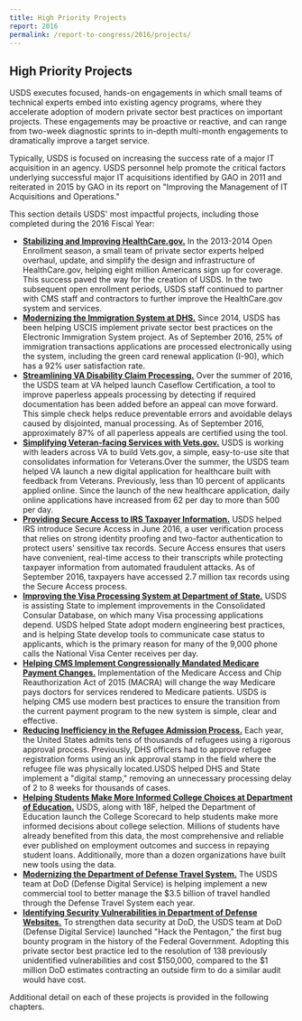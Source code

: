 ```yaml
---
title: High Priority Projects
report: 2016
permalink: /report-to-congress/2016/projects/
---
```

## High Priority Projects

USDS executes focused, hands-on engagements in which small teams of technical experts embed into existing agency programs, where they accelerate adoption of modern private sector best practices on important projects. These engagements may be proactive or reactive, and can range from two-week diagnostic sprints to in-depth multi-month engagements to dramatically improve a target service.

Typically, USDS is focused on increasing the success rate of a major IT acquisition in an agency. USDS personnel help promote the critical factors underlying successful major IT acquisitions identified by GAO in 2011 and reiterated in 2015 by GAO in its report on "Improving the Management of IT Acquisitions and Operations."

This section details USDS' most impactful projects, including those completed during the 2016 Fiscal Year:

- **[Stabilizing and Improving HealthCare.gov.](/report-to-congress/2016/healthcare-dot-gov/)** In the 2013-2014 Open Enrollment season, a small team of private sector experts helped overhaul, update, and simplify the design and infrastructure of HealthCare.gov, helping eight million Americans sign up for coverage. This success paved the way for the creation of USDS. In the two subsequent open enrollment periods, USDS staff continued to partner with CMS staff and contractors to further improve the HealthCare.gov system and services.
- **[Modernizing the Immigration System at DHS.](/report-to-congress/2016/immigration/)** Since 2014, USDS has been helping USCIS implement private sector best practices on the Electronic Immigration System project. As of September 2016, 25% of immigration transactions applications are processed electronically using the system, including the green card renewal application (I-90), which has a 92% user satisfaction rate.
- **[Streamlining VA Disability Claim Processing.](/report-to-congress/2016/va-disability-claims/)** Over the summer of 2016, the USDS team at VA helped launch Caseflow Certification, a tool to improve paperless appeals processing by detecting if required documentation has been added before an appeal can move forward. This simple check helps reduce preventable errors and avoidable delays caused by disjointed, manual processing. As of September 2016, approximately 87% of all paperless appeals are certified using the tool.
- **[Simplifying Veteran-facing Services with Vets.gov.](/report-to-congress/2016/vets-dot-gov/)** USDS is working with leaders across VA to build Vets.gov, a simple, easy-to-use site that consolidates information for Veterans.Over the summer, the USDS team helped VA launch a new digital application for healthcare built with feedback from Veterans. Previously, less than 10 percent of applicants applied online. Since the launch of the new healthcare application, daily online applications have increased from 62 per day to more than 500 per day.
- **[Providing Secure Access to IRS Taxpayer Information.](/report-to-congress/2016/irs-secure-access/)** USDS helped IRS introduce Secure Access in June 2016, a user verification process that relies on strong identity proofing and two-factor authentication to protect users' sensitive tax records. Secure Access ensures that users have convenient, real-time access to their transcripts while protecting taxpayer information from automated fraudulent attacks. As of September 2016, taxpayers have accessed 2.7 million tax records using the Secure Access process.
- **[Improving the Visa Processing System at Department of State.](/report-to-congress/2016/visa-processing/)** USDS is assisting State to implement improvements in the Consolidated Consular Database, on which many Visa processing applications depend. USDS helped State adopt modern engineering best practices, and is helping State develop tools to communicate case status to applicants, which is the primary reason for many of the 9,000 phone calls the National Visa Center receives per day.
- **[Helping CMS Implement Congressionally Mandated Medicare Payment Changes.](/report-to-congress/2016/medicare/)** Implementation of the Medicare Access and Chip Reauthorization Act of 2015 (MACRA) will change the way Medicare pays doctors for services rendered to Medicare patients. USDS is helping CMS use modern best practices to ensure the transition from the current payment program to the new system is simple, clear and effective.
- **[Reducing Inefficiency in the Refugee Admission Process.](/report-to-congress/2016/refugee-admissions/)** Each year, the United States admits tens of thousands of refugees using a rigorous approval process. Previously, DHS officers had to approve refugee registration forms using an ink approval stamp in the field where the refugee file was physically located.USDS helped DHS and State implement a "digital stamp," removing an unnecessary processing delay of 2 to 8 weeks for thousands of cases.
- **[Helping Students Make More Informed College Choices at Department of Education.](/report-to-congress/2016/college-scorecard/)** USDS, along with 18F, helped the Department of Education launch the College Scorecard to help students make more informed decisions about college selection. Millions of students have already benefited from this data, the most comprehensive and reliable ever published on employment outcomes and success in repaying student loans. Additionally, more than a dozen organizations have built new tools using the data.
- **[Modernizing the Department of Defense Travel System.](/report-to-congress/2016/defense-travel/)** The USDS team at DoD (Defense Digital Service) is helping implement a new commercial tool to better manage the $3.5 billion of travel handled through the Defense Travel System each year.
- **[Identifying Security Vulnerabilities in Department of Defense Websites.](/report-to-congress/2016/hack-the-pentagon/)** To strengthen data security at DoD, the USDS team at DoD (Defense Digital Service) launched "Hack the Pentagon," the first bug bounty program in the history of the Federal Government. Adopting this private sector best practice led to the resolution of 138 previously unidentified vulnerabilities and cost $150,000, compared to the $1 million DoD estimates contracting an outside firm to do a similar audit would have cost.

Additional detail on each of these projects is provided in the following chapters.
